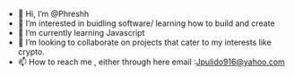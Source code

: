 - 👋 Hi, I’m @Phreshh
- 👀 I’m interested in buidling software/ learning how to build and create
- 🌱 I’m currently learning Javascript
- 💞️ I’m looking to collaborate on projects that cater to my interests like crypto.
- 📫 How to reach me , either through here email :Jpulido916@yahoo.com

<!---
Phreshh/Phreshh is a ✨ special ✨ repository because its `README.md` (this file) appears on your GitHub profile.
You can click the Preview link to take a look at your changes.
--->
